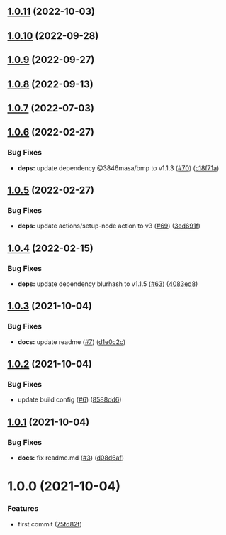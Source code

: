 ## [1.0.11](https://github.com/3846masa/blurhash-sw/compare/v1.0.10...v1.0.11) (2022-10-03)

## [1.0.10](https://github.com/3846masa/blurhash-sw/compare/v1.0.9...v1.0.10) (2022-09-28)

## [1.0.9](https://github.com/3846masa/blurhash-sw/compare/v1.0.8...v1.0.9) (2022-09-27)

## [1.0.8](https://github.com/3846masa/blurhash-sw/compare/v1.0.7...v1.0.8) (2022-09-13)

## [1.0.7](https://github.com/3846masa/blurhash-sw/compare/v1.0.6...v1.0.7) (2022-07-03)

## [1.0.6](https://github.com/3846masa/blurhash-sw/compare/v1.0.5...v1.0.6) (2022-02-27)


### Bug Fixes

* **deps:** update dependency @3846masa/bmp to v1.1.3 ([#70](https://github.com/3846masa/blurhash-sw/issues/70)) ([c18f71a](https://github.com/3846masa/blurhash-sw/commit/c18f71a1766444d2ab6fdc60fd19ca718f317a37))

## [1.0.5](https://github.com/3846masa/blurhash-sw/compare/v1.0.4...v1.0.5) (2022-02-27)


### Bug Fixes

* **deps:** update actions/setup-node action to v3 ([#69](https://github.com/3846masa/blurhash-sw/issues/69)) ([3ed691f](https://github.com/3846masa/blurhash-sw/commit/3ed691fac052f51678b9208466817e3bdf36922a))

## [1.0.4](https://github.com/3846masa/blurhash-sw/compare/v1.0.3...v1.0.4) (2022-02-15)


### Bug Fixes

* **deps:** update dependency blurhash to v1.1.5 ([#63](https://github.com/3846masa/blurhash-sw/issues/63)) ([4083ed8](https://github.com/3846masa/blurhash-sw/commit/4083ed899252a8b84f29f186abbf59b3d23e2c30))

## [1.0.3](https://github.com/3846masa/blurhash-sw/compare/v1.0.2...v1.0.3) (2021-10-04)


### Bug Fixes

* **docs:** update readme ([#7](https://github.com/3846masa/blurhash-sw/issues/7)) ([d1e0c2c](https://github.com/3846masa/blurhash-sw/commit/d1e0c2c06e399cba3b4489492ae3b5ff0b434ef5))

## [1.0.2](https://github.com/3846masa/blurhash-sw/compare/v1.0.1...v1.0.2) (2021-10-04)


### Bug Fixes

* update build config ([#6](https://github.com/3846masa/blurhash-sw/issues/6)) ([8588dd6](https://github.com/3846masa/blurhash-sw/commit/8588dd6a4ea4d2e5f9da7fcd648c6627a5d25457))

## [1.0.1](https://github.com/3846masa/blurhash-sw/compare/v1.0.0...v1.0.1) (2021-10-04)


### Bug Fixes

* **docs:** fix readme.md ([#3](https://github.com/3846masa/blurhash-sw/issues/3)) ([d08d6af](https://github.com/3846masa/blurhash-sw/commit/d08d6af8e301f51718b3e455651478b8980ef775))

# 1.0.0 (2021-10-04)


### Features

* first commit ([75fd82f](https://github.com/3846masa/blurhash-sw/commit/75fd82f93d04d83a567202d55c9706bef1fb9050))
